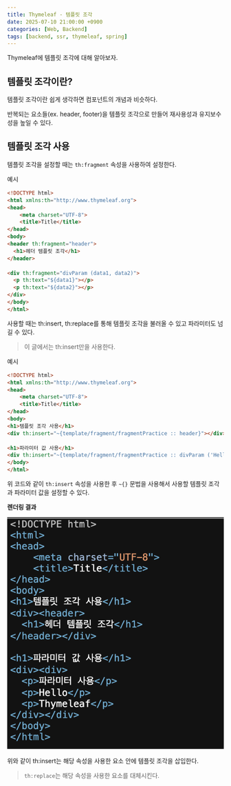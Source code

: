 ```yaml
---
title: Thymeleaf - 템플릿 조각
date: 2025-07-10 21:00:00 +0900
categories: [Web, Backend]
tags: [backend, ssr, thymeleaf, spring]
---
```


Thymeleaf에 템플릿 조각에 대해 알아보자.

## **템플릿 조각이란?**
템플릿 조각이란 쉽게 생각하면 컴포넌트의 개념과 비슷하다.

반복되는 요소들(ex. header, footer)을 템플릿 조각으로 만들어 재사용성과 유지보수성을 높일 수 있다.

## **템플릿 조각 사용**

템플릿 조각을 설정할 때는 `th:fragment` 속성을 사용하여 설정한다.

예시
```html
<!DOCTYPE html>
<html xmlns:th="http://www.thymeleaf.org">
<head>
    <meta charset="UTF-8">
    <title>Title</title>
</head>
<body>
<header th:fragment="header">
  <h1>헤더 템플릿 조각</h1>
</header>

<div th:fragment="divParam (data1, data2)">
  <p th:text="${data1}"></p>
  <p th:text="${data2}"></p>
</div>
</body>
</html>
```

사용할 때는 th:insert, th:replace를 통해 템플릿 조각을 불러올 수 있고 파라미터도 넘길 수 있다.

> 이 글에서는 th:insert만을 사용한다.

예시
```html
<!DOCTYPE html>
<html xmlns:th="http://www.thymeleaf.org">
<head>
    <meta charset="UTF-8">
    <title>Title</title>
</head>
<body>
<h1>템플릿 조각 사용</h1>
<div th:insert="~{template/fragment/fragmentPractice :: header}"></div>

<h1>파라미터 값 사용</h1>
<div th:insert="~{template/fragment/fragmentPractice :: divParam ('Hello', 'Thymeleaf')}"></div>
</body>
</html>
```

위 코드와 같이 `th:insert` 속성을 사용한 후 `~{}` 문법을 사용해서 사용할 템플릿 조각과 파라미터 값을 설정할 수 있다.

**렌더링 결과**

![templateResult](/assets/img/thymeleaf_template_result.png)

위와 같이 th:insert는 해당 속성을 사용한 요소 안에 템플릿 조각을 삽입한다.

> `th:replace`는 해당 속성을 사용한 요소를 대체시킨다.